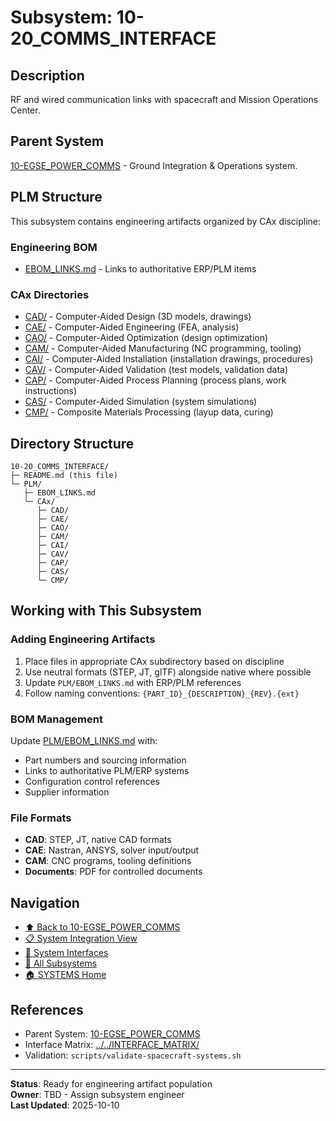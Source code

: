 # Subsystem: 10-20_COMMS_INTERFACE

## Description

RF and wired communication links with spacecraft and Mission Operations Center.

## Parent System

[10-EGSE_POWER_COMMS](../../) - Ground Integration & Operations system.

## PLM Structure

This subsystem contains engineering artifacts organized by CAx discipline:

### Engineering BOM
- [EBOM_LINKS.md](./PLM/EBOM_LINKS.md) - Links to authoritative ERP/PLM items

### CAx Directories

- [CAD/](./PLM/CAx/CAD/) - Computer-Aided Design (3D models, drawings)
- [CAE/](./PLM/CAx/CAE/) - Computer-Aided Engineering (FEA, analysis)
- [CAO/](./PLM/CAx/CAO/) - Computer-Aided Optimization (design optimization)
- [CAM/](./PLM/CAx/CAM/) - Computer-Aided Manufacturing (NC programming, tooling)
- [CAI/](./PLM/CAx/CAI/) - Computer-Aided Installation (installation drawings, procedures)
- [CAV/](./PLM/CAx/CAV/) - Computer-Aided Validation (test models, validation data)
- [CAP/](./PLM/CAx/CAP/) - Computer-Aided Process Planning (process plans, work instructions)
- [CAS/](./PLM/CAx/CAS/) - Computer-Aided Simulation (system simulations)
- [CMP/](./PLM/CAx/CMP/) - Composite Materials Processing (layup data, curing)

## Directory Structure

```
10-20_COMMS_INTERFACE/
├─ README.md (this file)
└─ PLM/
   ├─ EBOM_LINKS.md
   └─ CAx/
      ├─ CAD/
      ├─ CAE/
      ├─ CAO/
      ├─ CAM/
      ├─ CAI/
      ├─ CAV/
      ├─ CAP/
      ├─ CAS/
      └─ CMP/
```

## Working with This Subsystem

### Adding Engineering Artifacts
1. Place files in appropriate CAx subdirectory based on discipline
2. Use neutral formats (STEP, JT, glTF) alongside native where possible
3. Update `PLM/EBOM_LINKS.md` with ERP/PLM references
4. Follow naming conventions: `{PART_ID}_{DESCRIPTION}_{REV}.{ext}`

### BOM Management
Update [PLM/EBOM_LINKS.md](./PLM/EBOM_LINKS.md) with:
- Part numbers and sourcing information
- Links to authoritative PLM/ERP systems
- Configuration control references
- Supplier information

### File Formats
- **CAD**: STEP, JT, native CAD formats
- **CAE**: Nastran, ANSYS, solver input/output
- **CAM**: CNC programs, tooling definitions
- **Documents**: PDF for controlled documents

## Navigation

- [⬆️ Back to 10-EGSE_POWER_COMMS](../../)
- [📋 System Integration View](../../INTEGRATION_VIEW.md)
- [🔗 System Interfaces](../../INTERFACE_MATRIX/)
- [📂 All Subsystems](../)
- [🏠 SYSTEMS Home](../../../)

## References

- Parent System: [10-EGSE_POWER_COMMS](../../README.md)
- Interface Matrix: [../../INTERFACE_MATRIX/](../../INTERFACE_MATRIX/)
- Validation: `scripts/validate-spacecraft-systems.sh`

---

**Status**: Ready for engineering artifact population  
**Owner**: TBD - Assign subsystem engineer  
**Last Updated**: 2025-10-10

